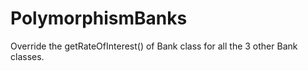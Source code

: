 # PolymorphismBanks
Override the getRateOfInterest() of Bank class for all the 3 other Bank classes.
